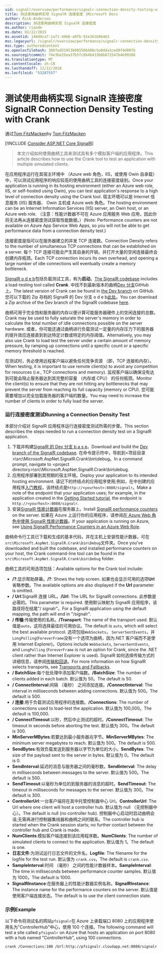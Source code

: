 ```yaml
---
uid: signalr/overview/performance/signalr-connection-density-testing-with-crank
title: 测试使用曲柄实现 SignalR 连接密度 |Microsoft Docs
author: Rick-Anderson
description: 测试使用曲柄实现 SignalR 连接密度
ms.author: riande
ms.date: 02/22/2015
ms.assetid: 148d9ca7-1af1-44b6-a9fb-91e261b9b463
msc.legacyurl: /signalr/overview/performance/signalr-connection-density-testing-with-crank
msc.type: authoredcontent
ms.openlocfilehash: 308fed51953b085506488c5e0dda1ced9f4d09fb
ms.sourcegitcommit: 74e3be25ea37b5fc8b4b433b0b872547b4b99186
ms.translationtype: MT
ms.contentlocale: zh-CN
ms.lasthandoff: 12/12/2018
ms.locfileid: "53287557"
---
```

<a name="signalr-connection-density-testing-with-crank"></a><span data-ttu-id="71b16-103">测试使用曲柄实现 SignalR 连接密度</span><span class="sxs-lookup"><span data-stu-id="71b16-103">SignalR Connection Density Testing with Crank</span></span>
====================
<span data-ttu-id="71b16-104">通过[Tom FitzMacken](https://github.com/tfitzmac)</span><span class="sxs-lookup"><span data-stu-id="71b16-104">by [Tom FitzMacken](https://github.com/tfitzmac)</span></span>

[!INCLUDE [Consider ASP.NET Core SignalR](~/includes/signalr/signalr-version-disambiguation.md)]

> <span data-ttu-id="71b16-105">本文介绍如何使用曲柄工具来测试具有多个模拟客户端的应用程序。</span><span class="sxs-lookup"><span data-stu-id="71b16-105">This article describes how to use the Crank tool to test an application with multiple simulated clients.</span></span>


<span data-ttu-id="71b16-106">在应用程序运行在其宿主环境中 （Azure web 角色，IIS，或使用 Owin 自承载） 中，可以测试应用程序的响应较高的使用曲柄工具的连接密度级别。</span><span class="sxs-lookup"><span data-stu-id="71b16-106">Once your application is running in its hosting environment (either an Azure web role, IIS, or self-hosted using Owin), you can test application's response to a high level of connection density using the Crank tool.</span></span> <span data-ttu-id="71b16-107">宿主环境可以是 Internet 信息服务 (IIS) 服务器、 Owin 主机或 Azure web 角色。</span><span class="sxs-lookup"><span data-stu-id="71b16-107">The hosting environment can be an Internet Information Services (IIS) server, an Owin host, or an Azure web role.</span></span> <span data-ttu-id="71b16-108">（注意：性能计数器不可在 Azure 应用服务 Web 应用，因此你将无法再从连接密度测试获取性能数据。）</span><span class="sxs-lookup"><span data-stu-id="71b16-108">(Note: Performance counters are not available on Azure App Service Web Apps, so you will not be able to get performance data from a connection density test.)</span></span>

<span data-ttu-id="71b16-109">连接密度是指可以在服务器建立的并发 TCP 连接数。</span><span class="sxs-lookup"><span data-stu-id="71b16-109">Connection Density refers to the number of simultaneous TCP connections that can be established on a server.</span></span> <span data-ttu-id="71b16-110">每个 TCP 连接可能会产生其自身的开销，并打开大量的空闲连接最终会创建内存瓶颈。</span><span class="sxs-lookup"><span data-stu-id="71b16-110">Each TCP connection incurs its own overhead, and opening a large number of idle connections will eventually create a memory bottleneck.</span></span>

<span data-ttu-id="71b16-111">[SignalR o d e b](https://github.com/signalr/signalr)包括负载测试工具，称为**启动**。</span><span class="sxs-lookup"><span data-stu-id="71b16-111">[The SignalR codebase](https://github.com/signalr/signalr) includes a load-testing tool called **Crank**.</span></span> <span data-ttu-id="71b16-112">中找不到最新版本的曲柄[Dev 分支](https://github.com/SignalR/signalr/tree/dev)GitHub 上。</span><span class="sxs-lookup"><span data-stu-id="71b16-112">The latest version of Crank can be found in [the Dev branch](https://github.com/SignalR/signalr/tree/dev) on GitHub.</span></span> <span data-ttu-id="71b16-113">您可以下载的 Zip 存档的 SignalR 的 Dev 分支 o d e b[此处](https://github.com/SignalR/SignalR/archive/dev.zip)。</span><span class="sxs-lookup"><span data-stu-id="71b16-113">You can download a Zip archive of the Dev branch of the SignalR codebase [here](https://github.com/SignalR/SignalR/archive/dev.zip).</span></span>

<span data-ttu-id="71b16-114">曲柄可用于完全饱和服务器的内存以便计算可能服务器硬件上的空闲连接的总数。</span><span class="sxs-lookup"><span data-stu-id="71b16-114">Crank may be used to fully saturate the server's memory in order to calculate the total number of idle connections possible on the server hardware.</span></span> <span data-ttu-id="71b16-115">或者，你可能还通过曲柄进行负载测试一定量的内存压力下的服务器的提升效应连接直到到达特定计数或特定的内存阈值。</span><span class="sxs-lookup"><span data-stu-id="71b16-115">Alternatively, you may also use Crank to load test the server under a certain amount of memory pressure, by ramping up connections until a specific count or a specific memory threshold is reached.</span></span>

<span data-ttu-id="71b16-116">在测试时，务必使用远程客户端以避免任何竞争资源 （即，TCP 连接和内存）。</span><span class="sxs-lookup"><span data-stu-id="71b16-116">When testing, it is important to use remote client(s) to avoid any competition for resources (i.e., TCP connections and memory).</span></span> <span data-ttu-id="71b16-117">监视客户端以确保没有达到可能会阻止服务器达到其完整的容量 （内存或 CPU） 的任何瓶颈。</span><span class="sxs-lookup"><span data-stu-id="71b16-117">Monitor the client(s) to ensure that they are not hitting any bottlenecks that may prevent the server from reaching its full capacity (memory or CPU).</span></span> <span data-ttu-id="71b16-118">您可能需要增加以完全加载服务器的客户端的数量。</span><span class="sxs-lookup"><span data-stu-id="71b16-118">You may need to increase the number of clients in order to fully load the server.</span></span>

### <a name="running-a-connection-density-test"></a><span data-ttu-id="71b16-119">运行连接密度测试</span><span class="sxs-lookup"><span data-stu-id="71b16-119">Running a Connection Density Test</span></span>

<span data-ttu-id="71b16-120">本部分介绍对 SignalR 应用程序运行连接密度测试所需的步骤。</span><span class="sxs-lookup"><span data-stu-id="71b16-120">This section describes the steps needed to run a connection density test on a SignalR application.</span></span>

1. <span data-ttu-id="71b16-121">下载并构建[SignalR 的 Dev 分支 b a s e](https://github.com/SignalR/SignalR/archive/dev.zip)。</span><span class="sxs-lookup"><span data-stu-id="71b16-121">Download and build the [Dev branch of the SignalR codebase](https://github.com/SignalR/SignalR/archive/dev.zip).</span></span> <span data-ttu-id="71b16-122">在命令提示符中，导航到&lt;项目目录&gt;\src\Microsoft.AspNet.SignalR.Crank\bin\debug。</span><span class="sxs-lookup"><span data-stu-id="71b16-122">In a command prompt, navigate to &lt;project directory&gt;\src\Microsoft.AspNet.SignalR.Crank\bin\debug.</span></span>
2. <span data-ttu-id="71b16-123">应用程序部署到其预期的宿主环境。</span><span class="sxs-lookup"><span data-stu-id="71b16-123">Deploy your application to its intended hosting environment.</span></span> <span data-ttu-id="71b16-124">请记下的终结点的应用程序使用;例如，在中创建的应用程序[入门教程](../getting-started/tutorial-getting-started-with-signalr.md)，该终结点是`http://<yourhost>:8080/signalr`。</span><span class="sxs-lookup"><span data-stu-id="71b16-124">Make a note of the endpoint that your application uses; for example, in the application created in the [Getting Started tutorial](../getting-started/tutorial-getting-started-with-signalr.md), the endpoint is `http://<yourhost>:8080/signalr`.</span></span>
3. <span data-ttu-id="71b16-125">安装[SignalR 性能计数器](signalr-performance.md#perfcounters)在服务器上。</span><span class="sxs-lookup"><span data-stu-id="71b16-125">Install [SignalR performance counters](signalr-performance.md#perfcounters) on the server.</span></span> <span data-ttu-id="71b16-126">如果在 Azure 上运行你的应用程序，请参阅[在 Azure Web 角色中使用 SignalR 性能计数器](using-signalr-performance-counters-in-an-azure-web-role.md)。</span><span class="sxs-lookup"><span data-stu-id="71b16-126">If your application is running on Azure, see [Using SignalR Performance Counters in an Azure Web Role](using-signalr-performance-counters-in-an-azure-web-role.md).</span></span>

<span data-ttu-id="71b16-127">曲柄命令行工具已下载和生成的基本代码，并在主机上安装性能计数器，可在`src\Microsoft.AspNet.SignalR.Crank\bin\Debug`文件夹。</span><span class="sxs-lookup"><span data-stu-id="71b16-127">Once you've downloaded and built the codebase, and installed performance counters on your host, the Crank command-line tool can be found in the `src\Microsoft.AspNet.SignalR.Crank\bin\Debug` folder.</span></span>

<span data-ttu-id="71b16-128">曲柄工具的可用选项包括：</span><span class="sxs-lookup"><span data-stu-id="71b16-128">Available options for the Crank tool include:</span></span>

- <span data-ttu-id="71b16-129">**/?**:显示帮助屏幕。</span><span class="sxs-lookup"><span data-stu-id="71b16-129">**/?**: Shows the help screen.</span></span> <span data-ttu-id="71b16-130">如果也会显示可用的选项**Url**省略参数。</span><span class="sxs-lookup"><span data-stu-id="71b16-130">The available options are also displayed if the **Url** parameter is omitted.</span></span>
- <span data-ttu-id="71b16-131">**/ Url**:SignalR 连接 URL。</span><span class="sxs-lookup"><span data-stu-id="71b16-131">**/Url**: The URL for SignalR connections.</span></span> <span data-ttu-id="71b16-132">此参数是必需的。</span><span class="sxs-lookup"><span data-stu-id="71b16-132">This parameter is required.</span></span> <span data-ttu-id="71b16-133">使用默认映射为 SignalR 应用程序，该路径将在结尾"/ signalr"。</span><span class="sxs-lookup"><span data-stu-id="71b16-133">For a SignalR application using the default mapping, the path will end in "/signalr".</span></span>
- <span data-ttu-id="71b16-134">**/ 传输**:传输使用的名称。</span><span class="sxs-lookup"><span data-stu-id="71b16-134">**/Transport**: The name of the transport used.</span></span> <span data-ttu-id="71b16-135">默认值是`auto`，这将选择最佳的可用协议。</span><span class="sxs-lookup"><span data-stu-id="71b16-135">The default is `auto`, which will select the best available protocol.</span></span> <span data-ttu-id="71b16-136">选项包括`WebSockets`， `ServerSentEvents`，并`LongPolling`(`ForeverFrame`没有一个选项为曲柄，因为.NET 客户端而不是使用 Internet Explorer)。</span><span class="sxs-lookup"><span data-stu-id="71b16-136">Options include `WebSockets`, `ServerSentEvents`, and `LongPolling` (`ForeverFrame` is not an option for Crank, since the .NET client rather than Internet Explorer is used).</span></span> <span data-ttu-id="71b16-137">SignalR 如何选择传输方式的详细信息，请参阅[传输和回退](../getting-started/introduction-to-signalr.md#transports)。</span><span class="sxs-lookup"><span data-stu-id="71b16-137">For more information on how SignalR selects transports, see [Transports and Fallbacks](../getting-started/introduction-to-signalr.md#transports).</span></span>
- <span data-ttu-id="71b16-138">**/ BatchSize**:每个批处理中添加客户端数。</span><span class="sxs-lookup"><span data-stu-id="71b16-138">**/BatchSize**: The number of clients added in each batch.</span></span> <span data-ttu-id="71b16-139">默认值为 50。</span><span class="sxs-lookup"><span data-stu-id="71b16-139">The default is 50.</span></span>
- <span data-ttu-id="71b16-140">**/ ConnectInterval**:间隔 （毫秒） 之间添加连接。</span><span class="sxs-lookup"><span data-stu-id="71b16-140">**/ConnectInterval**: The interval in milliseconds between adding connections.</span></span> <span data-ttu-id="71b16-141">默认值为 500。</span><span class="sxs-lookup"><span data-stu-id="71b16-141">The default is 500.</span></span>
- <span data-ttu-id="71b16-142">**/ 连接**:用于负载测试应用程序的连接数。</span><span class="sxs-lookup"><span data-stu-id="71b16-142">**/Connections**: The number of connections used to load-test the application.</span></span> <span data-ttu-id="71b16-143">默认值为 100,000。</span><span class="sxs-lookup"><span data-stu-id="71b16-143">The default is 100,000.</span></span>
- <span data-ttu-id="71b16-144">**/ ConnectTimeout**:以秒，然后中止测试的超时。</span><span class="sxs-lookup"><span data-stu-id="71b16-144">**/ConnectTimeout**: The timeout in seconds before aborting the test.</span></span> <span data-ttu-id="71b16-145">默认值为 300。</span><span class="sxs-lookup"><span data-stu-id="71b16-145">The default is 300.</span></span>
- <span data-ttu-id="71b16-146">**MinServerMBytes**:若要达到最小服务器兆字节。</span><span class="sxs-lookup"><span data-stu-id="71b16-146">**MinServerMBytes**: The minimum server megabytes to reach.</span></span> <span data-ttu-id="71b16-147">默认值为 500。</span><span class="sxs-lookup"><span data-stu-id="71b16-147">The default is 500.</span></span>
- <span data-ttu-id="71b16-148">**SendBytes**:有效负载发送到服务器以字节为单位的大小。</span><span class="sxs-lookup"><span data-stu-id="71b16-148">**SendBytes**: The size of the payload sent to the server in bytes.</span></span> <span data-ttu-id="71b16-149">默认值为 0。</span><span class="sxs-lookup"><span data-stu-id="71b16-149">The default is 0.</span></span>
- <span data-ttu-id="71b16-150">**SendInterval**:延迟的消息与服务器之间的毫秒数。</span><span class="sxs-lookup"><span data-stu-id="71b16-150">**SendInterval**: The delay in milliseconds between messages to the server.</span></span> <span data-ttu-id="71b16-151">默认值为 500。</span><span class="sxs-lookup"><span data-stu-id="71b16-151">The default is 500.</span></span>
- <span data-ttu-id="71b16-152">**SendTimeout**:以毫秒为单位的到服务器的消息的超时。</span><span class="sxs-lookup"><span data-stu-id="71b16-152">**SendTimeout**: The timeout in milliseconds for messages to the server.</span></span> <span data-ttu-id="71b16-153">默认值为 300。</span><span class="sxs-lookup"><span data-stu-id="71b16-153">The default is 300.</span></span>
- <span data-ttu-id="71b16-154">**ControllerUrl**:一台客户端将在其中托管控制器中心 Url。</span><span class="sxs-lookup"><span data-stu-id="71b16-154">**ControllerUrl**: The Url where one client will host a controller hub.</span></span> <span data-ttu-id="71b16-155">默认值为 null （无控制器中心）。</span><span class="sxs-lookup"><span data-stu-id="71b16-155">The default is null (no controller hub).</span></span> <span data-ttu-id="71b16-156">控制器中心启动时启动曲柄会话;无需再进行控制器集线器和曲柄之间的联系。</span><span class="sxs-lookup"><span data-stu-id="71b16-156">The controller hub is started when the Crank session starts; no further contact between the controller hub and Crank is made.</span></span>
- <span data-ttu-id="71b16-157">**NumClients**:模拟客户端连接到该应用程序数。</span><span class="sxs-lookup"><span data-stu-id="71b16-157">**NumClients**: The number of simulated clients to connect to the application.</span></span> <span data-ttu-id="71b16-158">默认值为 1。</span><span class="sxs-lookup"><span data-stu-id="71b16-158">The default is one.</span></span>
- <span data-ttu-id="71b16-159">**日志文件**:为测试运行日志文件的文件名。</span><span class="sxs-lookup"><span data-stu-id="71b16-159">**Logfile**: The filename for the logfile for the test run.</span></span> <span data-ttu-id="71b16-160">默认值为 `crank.csv`。</span><span class="sxs-lookup"><span data-stu-id="71b16-160">The default is `crank.csv`.</span></span>
- <span data-ttu-id="71b16-161">**SampleInterval**:时间 （毫秒） 之间的性能计数器样本。</span><span class="sxs-lookup"><span data-stu-id="71b16-161">**SampleInterval**: The time in milliseconds between performance counter samples.</span></span> <span data-ttu-id="71b16-162">默认值为 1000。</span><span class="sxs-lookup"><span data-stu-id="71b16-162">The default is 1000.</span></span>
- <span data-ttu-id="71b16-163">**SignalRInstance**:在服务器上的性能计数器实例名称。</span><span class="sxs-lookup"><span data-stu-id="71b16-163">**SignalRInstance**: The instance name for the performance counters on the server.</span></span> <span data-ttu-id="71b16-164">默认值是使用客户端连接状态。</span><span class="sxs-lookup"><span data-stu-id="71b16-164">The default is to use the client connection state.</span></span>

### <a name="example"></a><span data-ttu-id="71b16-165">示例</span><span class="sxs-lookup"><span data-stu-id="71b16-165">Example</span></span>

<span data-ttu-id="71b16-166">以下命令将测试名的网站`pfsignalr`在 Azure 上承载端口 8080 上的应用程序使用名为"ControllerHub"中心，使用 100 个连接。</span><span class="sxs-lookup"><span data-stu-id="71b16-166">The following command will test a site called `pfsignalr` on Azure that hosts an application on port 8080 with a hub named "ControllerHub", using 100 connections.</span></span>

`crank /Connections:100 /Url:http://pfsignalr.cloudapp.net:8080/signalr`
